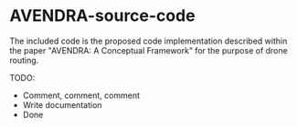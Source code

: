 # AVENDRA-source-code

The included code is the proposed code implementation described within the paper "AVENDRA: A Conceptual Framework" for the purpose of drone routing.


TODO:
- Comment, comment, comment
- Write documentation
- Done
